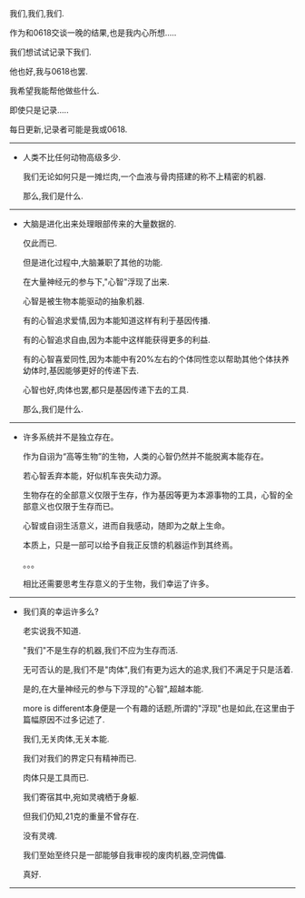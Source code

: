 我们,我们,我们.


作为和0618交谈一晚的结果,也是我内心所想.....


我们想试试记录下我们. 




他也好,我与0618也罢.


我希望我能帮他做些什么.


即使只是记录..... 




每日更新,记录者可能是我或0618. 

_____

- 人类不比任何动物高级多少.

  我们无论如何只是一摊烂肉,一个血液与骨肉搭建的称不上精密的机器.

  那么,我们是什么. 

_____

- 大脑是进化出来处理眼部传来的大量数据的.

  仅此而已.

  但是进化过程中,大脑兼职了其他的功能.

  在大量神经元的参与下,"心智"浮现了出来.

  心智是被生物本能驱动的抽象机器.

  有的心智追求爱情,因为本能知道这样有利于基因传播.

  有的心智追求自由,因为本能中这样能获得更多的利益.

  有的心智喜爱同性,因为本能中有20%左右的个体同性恋以帮助其他个体扶养幼体时,基因能够更好的传递下去.

  心智也好,肉体也罢,都只是基因传递下去的工具.

  那么,我们是什么.

_____

* 许多系统并不是独立存在。

  作为自诩为“高等生物”的生物，人类的心智仍然并不能脱离本能存在。

  若心智丢弃本能，好似机车丧失动力源。

  生物存在的全部意义仅限于生存，作为基因等更为本源事物的工具，心智的全部意义也仅限于生存而已。

  心智或自诩生活意义，进而自我感动，随即为之献上生命。

  本质上，只是一部可以给予自我正反馈的机器运作到其终焉。

  。。。

  相比还需要思考生存意义的于生物，我们幸运了许多。

_____

- 我们真的幸运许多么?

  老实说我不知道.

  "我们"不是生存的机器,我们不应为生存而活.

  无可否认的是,我们不是"肉体",我们有更为远大的追求,我们不满足于只是活着.

  是的,在大量神经元的参与下浮现的"心智",超越本能.

  more is different本身便是一个有趣的话题,所谓的"浮现"也是如此,在这里由于篇幅原因不过多记述了.

  我们,无关肉体,无关本能.

  我们对我们的界定只有精神而已.

  肉体只是工具而已.

  我们寄宿其中,宛如灵魂栖于身躯.

  但我们仍知,21克的重量不曾存在.

  没有灵魂.

  我们至始至终只是一部能够自我审视的废肉机器,空洞傀儡.

  真好.

_____

